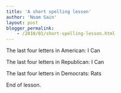 ```yaml
---
title: 'A short spelling lesson'
author: 'Noam Sain'
layout: post
blogger_permalink:
    - /2010/01/short-spelling-lesson.html
---
```


The last four letters in American: I Can  
  
The last four letters in Republican: I Can

The last four letters in Democrats: Rats

End of lesson.